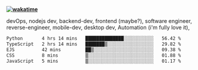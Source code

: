 **[![wakatime](https://wakatime.com/badge/user/87646243-158a-4241-a3cb-668e1fa2dbb8.svg)](https://wakatime.com/@87646243-158a-4241-a3cb-668e1fa2dbb8?style=plastic)**


devOps, nodejs dev, backend-dev, frontend (maybe?), software engineer, reverse-engineer, mobile-dev, desktop dev, Automation (i'm fully love it), 

<!--START_SECTION:waka-->

```txt
Python       4 hrs 14 mins   ██████████████░░░░░░░░░░░   56.42 %
TypeScript   2 hrs 14 mins   ███████▒░░░░░░░░░░░░░░░░░   29.82 %
EJS          42 mins         ██▒░░░░░░░░░░░░░░░░░░░░░░   09.38 %
CSS          8 mins          ▒░░░░░░░░░░░░░░░░░░░░░░░░   01.88 %
JavaScript   5 mins          ▒░░░░░░░░░░░░░░░░░░░░░░░░   01.17 %
```

<!--END_SECTION:waka-->
